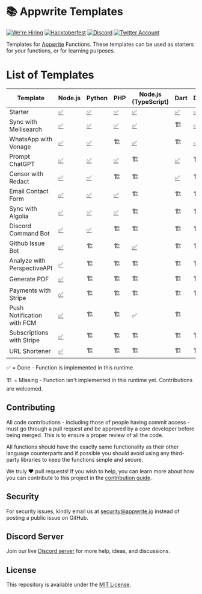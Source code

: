 # 📚 Appwrite Templates

[![We're Hiring](https://img.shields.io/static/v1?label=We're&message=Hiring&color=blue&style=flat-square)](https://appwrite.io/company/careers)
[![Hacktoberfest](https://img.shields.io/static/v1?label=hacktoberfest&message=ready&color=191120&style=flat-square)](https://hacktoberfest.appwrite.io)
[![Discord](https://img.shields.io/discord/564160730845151244?label=discord&style=flat-square)](https://appwrite.io/discord?r=Github)
[![Twitter Account](https://img.shields.io/twitter/follow/appwrite?color=00acee&label=twitter&style=flat-square)](https://twitter.com/appwrite)

Templates for [Appwrite](https://appwrite.io/) Functions. These templates can be used as starters for your functions, or for learning purposes.

# List of Templates

<!-- TABLE:START -->
| Template                    | Node.js                               | Python                            | PHP                            | Node.js (TypeScript)                       | Dart                         | Deno                            | Ruby                           | Bun              | C++              | .NET                | Java              | Kotlin              | Swift              |
| --------------------------- | ------------------------------------- | --------------------------------- | ------------------------------ | ------------------------------------------ | ---------------------------- | ------------------------------- | ------------------------------ | ---------------- | ---------------- | ------------------- | ----------------- | ------------------- | ------------------ |
| Starter                     | [✅](node/starter)                     | [✅](python/starter)               | [✅](php/starter)               | [✅](node-typescript/starter)               | [✅](dart/starter)            | [✅](deno/starter)               | [✅](ruby/starter)              | [✅](bun/starter) | [✅](cpp/starter) | [✅](dotnet/starter) | [✅](java/starter) | [✅](kotlin/starter) | [✅](swift/starter) |
| Sync with Meilisearch       | [✅](node/sync-with-meilisearch)       | [✅](python/sync_with_meilisearch) | [✅](php/sync-with-meilisearch) | [✅](node-typescript/sync-with-meilisearch) | 🏗️                          | [✅](deno/sync-with-meilisearch) | 🏗️                            | 🏗️              | 🏗️              | 🏗️                 | 🏗️               | 🏗️                 | 🏗️                |
| WhatsApp with Vonage        | [✅](node/whatsapp-with-vonage)        | [✅](python/whatsapp_with_vonage)  | 🏗️                            | [✅](node-typescript/whatsapp-with-vonage)  | 🏗️                          | [✅](deno/whatsapp-with-vonage)  | [✅](ruby/whatsapp-with-vonage) | 🏗️              | 🏗️              | 🏗️                 | 🏗️               | 🏗️                 | 🏗️                |
| Prompt ChatGPT              | [✅](node/prompt-chatgpt)              | [✅](python/prompt_chatgpt)        | [✅](php/prompt-chatgpt)        | 🏗️                                        | [✅](dart/prompt_chatgpt)     | 🏗️                             | 🏗️                            | 🏗️              | 🏗️              | 🏗️                 | 🏗️               | 🏗️                 | 🏗️                |
| Censor with Redact          | [✅](node/censor-with-redact)          | [✅](python/censor_with_redact)    | 🏗️                            | 🏗️                                        | [✅](dart/censor_with_redact) | 🏗️                             | 🏗️                            | 🏗️              | 🏗️              | 🏗️                 | 🏗️               | 🏗️                 | 🏗️                |
| Email Contact Form          | [✅](node/email-contact-form)          | [✅](python/email_contact_form)    | [✅](php/email-contact-form)    | 🏗️                                        | 🏗️                          | 🏗️                             | 🏗️                            | 🏗️              | 🏗️              | 🏗️                 | 🏗️               | 🏗️                 | 🏗️                |
| Sync with Algolia           | [✅](node/sync-with-algolia)           | [✅](python/sync_with_algolia)     | [✅](php/sync-with-algolia)     | 🏗️                                        | 🏗️                          | 🏗️                             | 🏗️                            | 🏗️              | 🏗️              | 🏗️                 | 🏗️               | 🏗️                 | 🏗️                |
| Discord Command Bot         | [✅](node/discord-command-bot)         | [✅](python/discord_command_bot)   | 🏗️                            | 🏗️                                        | 🏗️                          | 🏗️                             | 🏗️                            | 🏗️              | 🏗️              | 🏗️                 | 🏗️               | 🏗️                 | 🏗️                |
| Github Issue Bot            | [✅](node/github-issue-bot)            | 🏗️                               | 🏗️                            | [✅](node-typescript/github-issue-bot)      | 🏗️                          | 🏗️                             | 🏗️                            | 🏗️              | 🏗️              | 🏗️                 | 🏗️               | 🏗️                 | 🏗️                |
| Analyze with PerspectiveAPI | [✅](node/analyze-with-perspectiveapi) | 🏗️                               | 🏗️                            | 🏗️                                        | 🏗️                          | 🏗️                             | 🏗️                            | 🏗️              | 🏗️              | 🏗️                 | 🏗️               | 🏗️                 | 🏗️                |
| Generate PDF                | [✅](node/generate-pdf)                | 🏗️                               | 🏗️                            | 🏗️                                        | 🏗️                          | 🏗️                             | 🏗️                            | 🏗️              | 🏗️              | 🏗️                 | 🏗️               | 🏗️                 | 🏗️                |
| Payments with Stripe        | [✅](node/payments-with-stripe)        | 🏗️                               | 🏗️                            | 🏗️                                        | 🏗️                          | 🏗️                             | 🏗️                            | 🏗️              | 🏗️              | 🏗️                 | 🏗️               | 🏗️                 | 🏗️                |
| Push Notification with FCM  | [✅](node/push-notification-with-fcm)  | 🏗️                               | 🏗️                            | ✅                                        | 🏗️                          |                              | 🏗️                            | 🏗️              | 🏗️              | 🏗️                 | 🏗️               | 🏗️                 | 🏗️                |
| Subscriptions with Stripe   | [✅](node/subscriptions-with-stripe)   | 🏗️                               | 🏗️                            | 🏗️                                        | 🏗️                          | 🏗️                             | 🏗️                            | 🏗️              | 🏗️              | 🏗️                 | 🏗️               | 🏗️                 | 🏗️                |
| URL Shortener               | [✅](node/url-shortener)               | 🏗️                               | 🏗️                            | 🏗️                                        | 🏗️                          | 🏗️                             | 🏗️                            | 🏗️              | 🏗️              | 🏗️                 | 🏗️               | 🏗️                 | 🏗️                |
<!-- TABLE:END -->

✅ = Done - Function is implemented in this runtime.

🏗️ = Missing - Function isn't implemented in this runtime yet. Contributions are welcomed.

## Contributing

All code contributions - including those of people having commit access - must go through a pull request and be approved by a core developer before being merged. This is to ensure a proper review of all the code.

All functions should have the exactly same functionality as their other language counterparts and if possible you should avoid using any third-party libraries to keep the functions simple and secure.

We truly ❤️ pull requests! If you wish to help, you can learn more about how you can contribute to this project in the [contribution guide](https://github.com/open-runtimes/.github/blob/main/CONTRIBUTING.md).


## Security

For security issues, kindly email us at [security@appwrite.io](mailto:security@appwrite.io) instead of posting a public issue on GitHub.

## Discord Server

Join our live [Discord server](https://appwrite.io/discord) for more help, ideas, and discussions.

## License

This repository is available under the [MIT License](./LICENSE).
